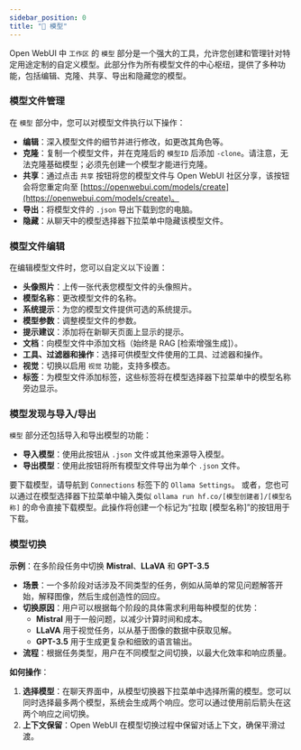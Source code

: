 ```yaml
---
sidebar_position: 0
title: "🤖 模型"
---
```


Open WebUI 中 `工作区` 的 `模型` 部分是一个强大的工具，允许您创建和管理针对特定用途定制的自定义模型。此部分作为所有模型文件的中心枢纽，提供了多种功能，包括编辑、克隆、共享、导出和隐藏您的模型。

### 模型文件管理

在 `模型` 部分中，您可以对模型文件执行以下操作：

* **编辑**：深入模型文件的细节并进行修改，如更改其角色等。
* **克隆**：复制一个模型文件，并在克隆后的 `模型ID` 后添加 `-clone`。请注意，无法克隆基础模型；必须先创建一个模型才能进行克隆。
* **共享**：通过点击 `共享` 按钮将您的模型文件与 Open WebUI 社区分享，该按钮会将您重定向至 [https://openwebui.com/models/create](https://openwebui.com/models/create)。
* **导出**：将模型文件的 `.json` 导出下载到您的电脑。
* **隐藏**：从聊天中的模型选择器下拉菜单中隐藏该模型文件。

### 模型文件编辑

在编辑模型文件时，您可以自定义以下设置：

* **头像照片**：上传一张代表您模型文件的头像照片。
* **模型名称**：更改模型文件的名称。
* **系统提示**：为您的模型文件提供可选的系统提示。
* **模型参数**：调整模型文件的参数。
* **提示建议**：添加将在新聊天页面上显示的提示。
* **文档**：向模型文件中添加文档（始终是 RAG [检索增强生成]）。
* **工具、过滤器和操作**：选择可供模型文件使用的工具、过滤器和操作。
* **视觉**：切换以启用 `视觉` 功能，支持多模态。
* **标签**：为模型文件添加标签，这些标签将在模型选择器下拉菜单中的模型名称旁边显示。

### 模型发现与导入/导出

`模型` 部分还包括导入和导出模型的功能：

* **导入模型**：使用此按钮从 `.json` 文件或其他来源导入模型。
* **导出模型**：使用此按钮将所有模型文件导出为单个 `.json` 文件。

要下载模型，请导航到 `Connections` 标签下的 `Ollama Settings`。
或者，您也可以通过在模型选择器下拉菜单中输入类似 `ollama run hf.co/[模型创建者]/[模型名称]` 的命令直接下载模型。此操作将创建一个标记为“拉取 [模型名称]”的按钮用于下载。

### 模型切换

**示例**：在多阶段任务中切换 **Mistral**、**LLaVA** 和 **GPT-3.5**

* **场景**：一个多阶段对话涉及不同类型的任务，例如从简单的常见问题解答开始，解释图像，然后生成创造性的回应。
* **切换原因**：用户可以根据每个阶段的具体需求利用每种模型的优势：
  * **Mistral** 用于一般问题，以减少计算时间和成本。
  * **LLaVA** 用于视觉任务，以从基于图像的数据中获取见解。
  * **GPT-3.5** 用于生成更复杂和细致的语言输出。
* **流程**：根据任务类型，用户在不同模型之间切换，以最大化效率和响应质量。

**如何操作**：
1. **选择模型**：在聊天界面中，从模型切换器下拉菜单中选择所需的模型。您可以同时选择最多两个模型，系统会生成两个响应。您可以通过使用前后箭头在这两个响应之间切换。
2. **上下文保留**：Open WebUI 在模型切换过程中保留对话上下文，确保平滑过渡。
